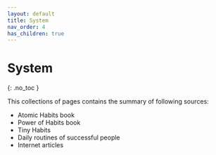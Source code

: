 ```yaml
---
layout: default
title: System
nav_order: 4
has_children: true
---
```


# System
{: .no_toc }


This collections of pages contains the summary of following sources:
  * Atomic Habits book
  * Power of Habits book
  * Tiny Habits
  * Daily routines of successful people
  * Internet articles

